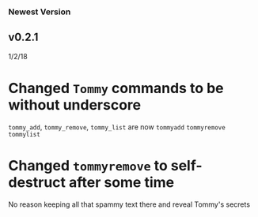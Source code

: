   ### Newest Version
  ## v0.2.1
 1/2/18
 
  # Changed `Tommy` commands to be without underscore
 `tommy_add`, `tommy_remove`, `tommy_list` are now `tommyadd` `tommyremove` `tommylist`
 
  # Changed `tommyremove` to self-destruct after some time
 No reason keeping all that spammy text there and reveal Tommy's secrets
 
